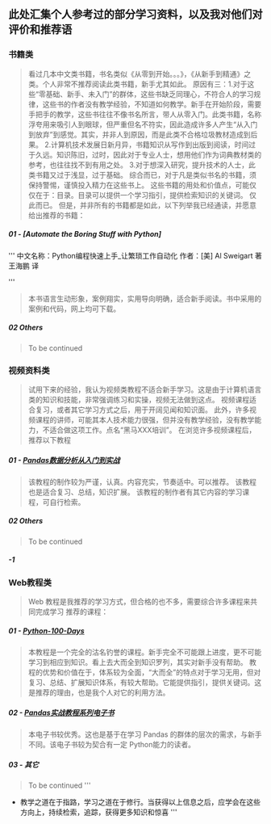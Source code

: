 ## 此处汇集个人参考过的部分学习资料，以及我对他们对评价和推荐语
### 书籍类
> 看过几本中文类书籍，书名类似《从零到开始。。。》，《从新手到精通》之类。个人非常不推荐阅读此类书籍，新手尤其如此。
原因有三：1.对于这些“零基础、新手、未入门”的群体，这些书缺乏同理心，不符合人的学习规律，这些书的作者没有教学经验，不知道如何教学。新手在开始阶段，需要手把手的教学，这些书往往不像书名所言，带人从零入门。此类书籍，名称浮夸用来吸引人到眼球，但严重但名不符实，因此造成许多人产生“从入门到放弃”到感觉。其实，并非人到原因，而是此类不合格垃圾教材造成到后果。
2.计算机技术发展日新月异，书籍知识从写作到出版到阅读，时间过于久远。知识陈旧，过时，因此对于专业人士，想用他们作为词典教材类的参考，也往往找不到有用之处。
3.对于想深入研究，提升技术的人士，此类书籍又过于浅显，过于基础。
综合而已，对于凡是类似书名的书籍，须保持警惕，谨慎投入精力在这些书上。
这些书籍的用处和价值点，可能仅仅在于：目录。目录可以提供一个学习指引，提供检索知识的关键词。
仅此而已。
但是，并非所有的书籍都是如此，以下列举我已经通读，并愿意给出推荐的书籍：
##### 01 - [Automate the Boring Stuff with Python]
'''
中文名称：Python编程快速上手_让繁琐工作自动化
作者：[美] Al Sweigart 著 王海鹏 译

'''
> 本书语言生动形象，案例翔实，实用导向明确，适合新手阅读。书中采用的案例和代码，网上均可下载。

##### 02 Others
> To be continued

### 视频资料类
> 试用下来的经验，我认为视频类教程不适合新手学习。这是由于计算机语言类的知识和技能，非常强调练习和实操，视频无法做到这点。
> 视频课程适合复习，或者其它学习方式之后，用于开阔见闻和知识面。
> 此外，许多视频课程的讲师，可能其本人技术能力很强，但并没有教学经验，没有教学能力，不适合做这项工作。点名“黑马XXX培训”。
在浏览许多视频课程后，推荐以下教程
##### 01 - [Pandas数据分析从入门到实战](https://b23.tv/BV1UJ411A7Fs/p23)
> 该教程的制作较为严谨，认真。内容充实，节奏适中。可以推荐。
> 该教程也是适合复习、总结，知识扩展。
> 该教程的制作者有其它内容的学习课程，可自行检索。

##### 02 Others
> To be continued


##### -1
>
### Web教程类
> Web 教程是我推荐的学习方式，但合格的也不多，需要综合许多课程来共同完成学习
推荐的课程：
##### 01 - [Python-100-Days](https://github.com/jackfrued/Python-100-Days)
> 本教程是一个完全的沽名钓誉的课程。新手完全不可能跟上进度，更不可能学习到相应到知识。看上去大而全到知识罗列，其实对新手没有帮助。
> 教程的优势和价值在于，体系较为全面，“大而全”的特点对于学习无用，但对复习、总结、扩展知识体系，有较大帮助。它能提供指引，提供关键词。这是推荐的理由，也是我个人对它的利用方法。
##### 02 - [Pandas实战教程系列电子书](https://github.com/zhouyanasd/or-pandas)
> 本电子书较优秀。这也是基于在学习 Pandas 的群体的层次的需求，与新手不同。该电子书较为契合有一定 Python能力的读者。
##### 03 - 其它
> To be continued
'''
* 教学之道在于指路，学习之道在于修行。当获得以上信息之后，应学会在这些方向上，持续检索，追踪，获得更多知识和惊喜
'''
